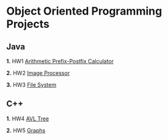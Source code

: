 # Object Oriented Programming Projects
## Java
**1.** HW1 [Arithmetic Prefix-Postfix Calculator](https://github.com/AlexStolt/OOP/tree/main/Java/Arithmetic%20Calculator)

**2.** HW2 [Image Processor](https://github.com/AlexStolt/OOP/tree/main/Java/Image%20Processing)

**3.** HW3 [File System](https://github.com/AlexStolt/OOP/tree/main/Java/File%20Browser)
## C++
**1.** HW4 [AVL Tree](https://github.com/AlexStolt/OOP/tree/main/C%2B%2B/AVL%20Tree)

**2.** HW5 [Graphs](https://github.com/AlexStolt/OOP/tree/main/C%2B%2B/Graphs)

